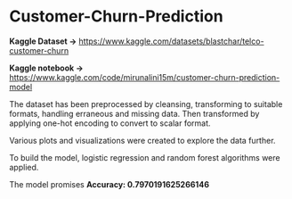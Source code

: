 # Customer-Churn-Prediction
**Kaggle Dataset ->** https://www.kaggle.com/datasets/blastchar/telco-customer-churn

**Kaggle notebook ->** https://www.kaggle.com/code/mirunalini15m/customer-churn-prediction-model

The dataset has been preprocessed by cleansing, transforming to suitable formats, handling erraneous and missing data. 
Then transformed by applying one-hot encoding to convert to scalar format. 

Various plots and visualizations were created to explore the data further.

To build the model, logistic regression and random forest algorithms were applied.

The model promises **Accuracy: 0.7970191625266146**
